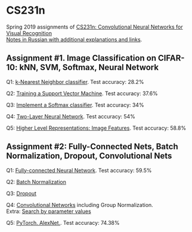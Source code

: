 # CS231n

Spring 2019 assignments of [CS231n: Convolutional Neural Networks for Visual Recognition](http://cs231n.github.io/)<br>
[Notes in Russian with additional explanations and links](https://timofey.pro/AI_ML_books#CS231n_Spring_2019). 

## Assignment #1. Image Classification on CIFAR-10: kNN, SVM, Softmax, Neural Network
Q1: [k-Nearest Neighbor classifier](knn.ipynb). Test accuracy: 28.2%

Q2: [Training a Support Vector Machine](svm.ipynb). Test accuracy: 37.6%

Q3: [Implement a Softmax classifier](softmax.ipynb). Test accuracy: 34%

Q4: [Two-Layer Neural Network](two_layer_net.ipynb). Test accuracy: 54%

Q5: [Higher Level Representations: Image Features](features.ipynb). Test accuracy: 58.8%

## Assignment #2: Fully-Connected Nets, Batch Normalization, Dropout, Convolutional Nets
Q1: [Fully-connected Neural Network](A2_FC_Net/FullyConnectedNets.ipynb). Test accuracy: 59.5%

Q2: [Batch Normalization](A2_FC_Net/BatchNormalization.ipynb)

Q3: [Dropout](A2_FC_Net/Dropout.ipynb)

Q4: [Convolutional Networks](A2_CNN/ConvolutionalNetworks.ipynb) including Group Normalization.
<br>Extra: [Search by parameter values](A2_FC_Net/FullyConnectedNets_Best.ipynb)

Q5: [PyTorch. AlexNet.](A2_PyTorch/PyTorch.ipynb). Test accuracy: 74.38%
